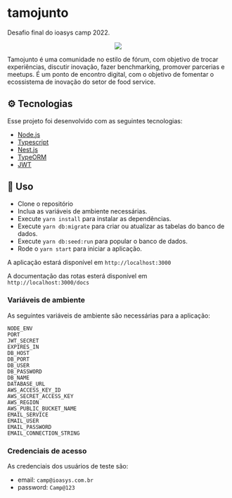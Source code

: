 # tamojunto
Desafio final do ioasys camp 2022.

  
<p align="center">
  <img src="./.github/tamojunto.gif"/>
</p>

Tamojunto é uma comunidade no estilo de fórum, com objetivo de trocar experiências, discutir inovação, fazer benchmarking, promover parcerias e meetups. É um ponto de encontro digital, com o objetivo de fomentar o ecossistema de inovação do setor de food service.

## ⚙️  Tecnologias

Esse projeto foi desenvolvido com as seguintes tecnologias:

- [Node.js](https://nodejs.org/en/)
- [Typescript](https://www.typescriptlang.org/)
- [Nest.js](https://nestjs.com/)
- [TypeORM](typeorm.io)
- [JWT](https://jwt.io/)

## 🚀 Uso

- Clone o repositório
- Inclua as variáveis de ambiente necessárias.
- Execute `yarn install` para instalar as dependências.
- Execute `yarn db:migrate` para criar ou atualizar as tabelas do banco de dados. 
- Execute `yarn db:seed:run` para popular o banco de dados.
- Rode o `yarn start` para iniciar a aplicação.

A aplicação estará disponível em `http://localhost:3000`

A documentação das rotas esterá disponível em `http://localhost:3000/docs`

### Variáveis de ambiente
As seguintes variáveis de ambiente são necessárias para a aplicação:
```
NODE_ENV
PORT
JWT_SECRET
EXPIRES_IN
DB_HOST
DB_PORT
DB_USER
DB_PASSWORD
DB_NAME
DATABASE_URL
AWS_ACCESS_KEY_ID
AWS_SECRET_ACCESS_KEY
AWS_REGION
AWS_PUBLIC_BUCKET_NAME
EMAIL_SERVICE
EMAIL_USER
EMAIL_PASSWORD
EMAIL_CONNECTION_STRING
```

### Credenciais de acesso
As credenciais dos usuários de teste são:
 
- email: `camp@ioasys.com.br`
- password: `Camp@123`
